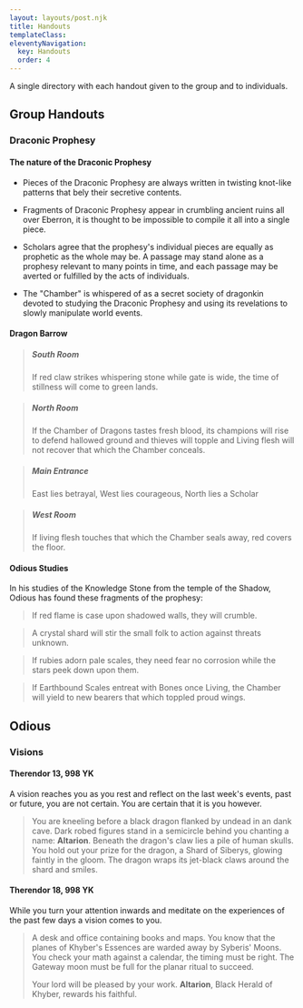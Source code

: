 ```yaml
---
layout: layouts/post.njk
title: Handouts
templateClass: 
eleventyNavigation:
  key: Handouts
  order: 4
---
```


A single directory with each handout given to the group and to individuals.

## Group Handouts

### Draconic Prophesy

#### The nature of the Draconic Prophesy

- Pieces of the Draconic Prophesy are always written in twisting knot-like patterns that bely their secretive contents.

- Fragments of Draconic Prophesy appear in crumbling ancient ruins all over Eberron, it is thought to be impossible to compile it all into a single piece.

- Scholars agree that the prophesy's individual pieces are equally as prophetic as the whole may be. A passage may stand alone as a prophesy relevant to many points in time, and each passage may be averted or fulfilled by the acts of individuals.

- The "Chamber" is whispered of as a secret society of dragonkin devoted to studying the Draconic Prophesy and using its revelations to slowly manipulate world events.


#### Dragon Barrow

> ##### South Room
>
> If red claw strikes whispering stone while gate is wide, the time of stillness will come to green lands.

> ##### North Room
>
> If the Chamber of Dragons tastes fresh blood, its champions will rise to defend hallowed ground and thieves will topple and Living flesh will not recover that which the Chamber conceals.

> ##### Main Entrance
>
> East lies betrayal, West lies courageous, North lies a Scholar

> ##### West Room
>
> If living flesh touches that which the Chamber seals away, red covers the floor.

#### Odious Studies
In his studies of the Knowledge Stone from the temple of the Shadow, Odious has found these fragments of the prophesy:

> If red flame is case upon shadowed walls, they will crumble.

> A crystal shard will stir the small folk to action against threats unknown.

> If rubies adorn pale scales, they need fear no corrosion while the stars peek down upon them.

> If Earthbound Scales entreat with Bones once Living, the Chamber will yield to new bearers that which toppled proud wings.


## Odious

### Visions

#### Therendor 13, 998 YK

A vision reaches you as you rest and reflect on the last week's events, past or future, you are not certain. You are certain that it is you however.

> You are kneeling before a black dragon flanked by undead in an dank cave. Dark robed figures stand in a semicircle behind you chanting a name: **Altarion**. Beneath the dragon's claw lies a pile of human skulls. You hold out your prize for the dragon, a Shard of Siberys, glowing faintly in the gloom. The dragon wraps its jet-black claws around the shard and smiles.

#### Therendor 18, 998 YK

While you turn your attention inwards and meditate on the experiences of the past few days a vision comes to you.

> A desk and office containing books and maps. You know that the planes of Khyber's Essences are warded away by Syberis' Moons. You check your math against a calendar, the timing must be right. The Gateway moon must be full for the planar ritual to succeed.
>
> Your lord will be pleased by your work. **Altarion**, Black Herald of Khyber, rewards his faithful.
